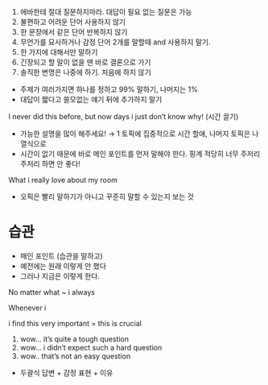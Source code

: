 1. 에바한테 절대 질문하지마라. 대답이 필요 없는 질문은 가능
2. 불편하고 어려운 단어 사용하지 않기
3. 한 문장에서 같은 단어 반복하지 않기
4. 무언가를 묘사하거나 감정 단어 2개를 말할때 and 사용하지 말기.
5. 한 가지에 대해서만 말하기
6. 긴장되고 할 말이 없을 땐 바로 결론으로 가기
7. 솔직한 변명은 나중에 하기. 처음에 하지 않기

- 주제가 여러가지면 하나를 정하고 99% 말하기, 나머지는 1%
- 대답이 짧다고 쓸모없는 얘기 뒤에 추가하지 말기

I never did this before, but now days i just don’t know why!
(시간 끌기)

- 가능한 설명을 많이 해주세요!
  → 1 토픽에 집중적으로 시간 할애, 나머지 토픽은 나열식으로
- 시간이 없기 때문에 바로 메인 포인트를 먼저 말해야 한다.
  핑계 적당히 너무 주저리 주저리 하면 안 좋다!

What i really love about my room

- 오픽은 빨리 말하기가 아니고 꾸준히 말할 수 있는지 보는 것

# 습관

- 매인 포인트 (습관을 말하고)
- 예전에는 원래 이렇게 안 했다
- 그러나 지금은 이렇게 한다.

No matter what ~ i always

Whenever i

i find this very important = this is crucial

1. wow… it’s quite a tough question
2. wow… i didn’t expect such a hard question
3. wow.. that’s not an easy question

- 두괄식 답변 + 감정 표현 + 이유

